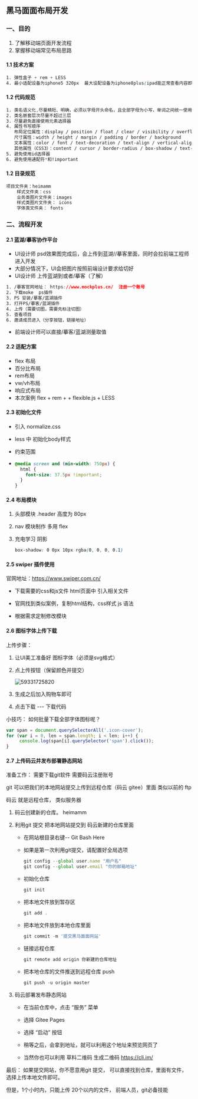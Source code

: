## 黑马面面布局开发

### 一、目的

1. 了解移动端页面开发流程
3. 掌握移动端常见布局思路

#### 1.1  技术方案

```css
1. 弹性盒子 + rem + LESS 
4. 最小适配设备为iphone5 320px  最大设配设备为iphone8plus(ipad能正常查看内容即可)
```

#### 1.2 代码规范

```css
1. 类名语义化,尽量精短、明确，必须以字母开头命名，且全部字母为小写，单词之间统一使用下划线“_” 连接
2. 类名嵌套层次尽量不超过三层
3. 尽量避免直接使用元素选择器
4. 属性书写顺序
   布局定位属性：display / position / float / clear / visibility / overflow
   尺寸属性：width / height / margin / padding / border / background
   文本属性：color / font / text-decoration / text-align / vertical-align
   其他属性（CSS3）：content / cursor / border-radius / box-shadow / text-shadow
5. 避免使用id选择器
6. 避免使用通配符*和!important
```

#### 1.2 目录规范

```css
项目文件夹：heimamm
	样式文件夹：css
	业务类图片文件夹：images
	样式类图片文件夹： icons
	字体类文件夹： fonts
```

### 二、流程开发

#### 2.1 蓝湖/摹客协作平台

- UI设计师 psd效果图完成后，会上传到蓝湖//摹客里面，同时会拉前端工程师进入开发
- 大部分情况下，UI会把图片按照前端设计要求给切好
- UI设计师 上传蓝湖到或者/摹客（了解）

```css
1. /摹客官网地址： https://www.mockplus.cn/  注册一个账号
2. 下载moke  ps插件 
3. PS 安装/摹客/蓝湖插件
3. 打开PS/摹客/蓝湖插件
4. 上传（需要切图，需要先标注切图）
5. 查看项目
6. 邀请成员进入（分享按钮，链接地址）
```

- 前端设计师可以直接/摹客/蓝湖测量取值

#### 2.2 适配方案

- flex 布局  
- 百分比布局
- rem布局
- vw/vh布局
- 响应式布局
- 本次案例  flex + rem + + flexible.js +  LESS   

#### 2.3  初始化文件

- 引入  normalize.css

- less 中 初始化body样式

- 约束范围

- ~~~css
  @media screen and (min-width: 750px) {
    html {
      font-size: 37.5px !important;
    }
  }
  ~~~


#### 2.4 布局模块

1. 头部模块  .header    高度为 80px 

2. nav 模块制作  多用 flex

3. 充电学习 阴影

   ~~~css
   box-shadow: 0 0px 10px rgba(0, 0, 0, 0.1)
   ~~~

   


#### 2.5 swiper 插件使用

官网地址：<https://www.swiper.com.cn/>

- 下载需要的css和js文件  html页面中 引入相关文件

- 官网找到类似案例，复制html结构，css样式  js 语法

- 根据需求定制修改模块

  

#### 2.6 图标字体上传下载

上传步骤：

1. 让UI美工准备好 图标字体（必须是svg格式）

2. 点上传按钮（保留颜色并提交）

   ![59331725820](C:\Users\kandy\AppData\Local\Temp\1593317258207.png)

3. 生成之后加入购物车即可

4. 点击下载 --- 下载代码

小技巧：  如何批量下载全部字体图标呢？

~~~javascript
var span = document.querySelectorAll('.icon-cover');
for (var i = 0, len = span.length; i < len; i++) {
     console.log(span[i].querySelector('span').click());
}

~~~

#### 2.7  上传码云并发布部署静态网站

准备工作：  需要下载git软件    需要码云注册账号

git 可以把我们的本地网站提交上传到远程仓库（码云 gitee）里面    类似以前的   ftp  

码云  就是远程仓库， 类似服务器 

1. 码云创建新的仓库。   heimamm  

2. 利用git 提交 把本地网站提交到 码云新建的仓库里面

   - 在网站根目录右键-- Git Bash Here

   - 如果是第一次利用git提交，请配置好全局选项

     ~~~javascript
     git config --global user.name "用户名"
     git config --global user.email "你的邮箱地址"
     ~~~

   - 初始化仓库

     ~~~javascript
     git init
     ~~~

   - 把本地文件放到暂存区

     ~~~javascript
     git add .
     ~~~

   - 把本地文件放到本地仓库里面

     ~~~javascript
     git commit -m '提交黑马面面网站'
     ~~~

   - 链接远程仓库

     ~~~javascript
     git remote add origin 你新建的仓库地址
     ~~~

   - 把本地仓库的文件推送到远程仓库 push

     ~~~javascript
     git push -u origin master
     ~~~

3. 码云部署发布静态网站

   - 在当前仓库中，点击  “服务”   菜单 

   - 选择 Gitee Pages

   - 选择 “启动” 按钮

   - 稍等之后，会拿到地址，就可以利用这个地址来预览网页了

   - 当然你也可以利用  草料二维码 生成二维码    <https://cli.im/>


最后： 如果提交网站，你不愿意用git 提交， 可以直接找到仓库，里面有文件，选择上传本地文件即可。

但是，1个小时内，只能上传 20个以内的文件， 前端人员，git必备技能